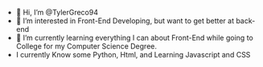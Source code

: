 - 👋 Hi, I’m @TylerGreco94
- 👀 I’m interested in Front-End Developing, but want to get better at back-end
- 🌱 I’m currently learning everything I can about Front-End while going to College for my Computer Science Degree.
- I currently Know some Python, Html, and Learning Javascript and CSS


<!---
TylerGreco94/TylerGreco94 is a ✨ special ✨ repository because its `README.md` (this file) appears on your GitHub profile.
You can click the Preview link to take a look at your changes.
--->
